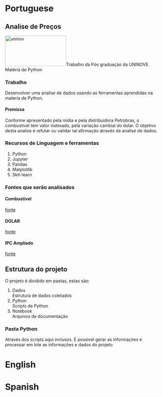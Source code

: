 <h1>Portuguese</h1>

<H2>Analise de Preços</H2>

<img src="https://www.uninove.br/logo-uninove.svg" alt="uninov" width="200" height="100">Trabalho da Pós graduação da UNINOVE.
Matéria de Python

<H3>Trabalho</H3>
Desenvolver uma analise de dados usando as ferramentas aprendidas na materia de Python.

<h4>Premissa</h4>
Conforme apresentado pela mídia e pela distribuidora Petrobras, o combustivel tem valor indexado, pela variação cambial do dolar.
O objetivo desta analise é refutar ou validar tal afirmação através da analise de dados.

<h3>Recursos de Linguagem e ferramentas</h3>
<ol>
  <li>Python</li>
  <li>Jupyter</li>
  <li>Pandas</li>
  <li>Matplotlib</li>
  <li>Skit-learn</li>
</ol>



<h3>Fontes que serão analisados</h3>

<h4>Combustivel</h4>
<a href="https://dados.gov.br/dataset/serie-historica-de-precos-de-combustiveis-por-revenda">fonte</a>

<h4>DOLAR</h4>
<a href="https://www.econodados.com.br/tabela.dll/in5?cod_site=TestDrive%20Macrodados%20Online&pg=-1">fonte</a>

<h4>IPC Ampliado</h4>
<a href="https://www.econodados.com.br/tabela.dll/in5?cod_site=TestDrive%20Macrodados%20Online&pg=-1">fonte</a>

<h2>Estrutura do projeto</h2>
<p> O projeto é dividido em pastas, estas são:</p>
<ol>
  <li>Dados</li> Estrutura de dados coletados
  <li>Python</li> Scripts de Python
  <li>Notebook</li> Arquivos de documentação
</ol>

<h3>Pasta Python</h3>
<p>Através dos scripts aqui inclusos. É possivel gerar as informações e processar em lote as informações e dados do projeto</p>


<h1>English</h1>


<h1>Spanish</h1>
